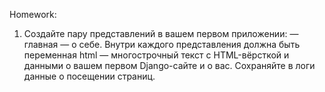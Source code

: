 Homework:
1.   Создайте пару представлений в вашем первом приложении:
    — главная
    — о себе.
    Внутри каждого представления должна быть переменная html — 
    многострочный текст с HTML-вёрсткой и данными о вашем первом Django-сайте и о вас.
    Сохраняйте в логи данные о посещении страниц.